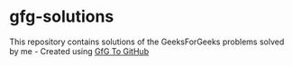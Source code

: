 # gfg-solutions
This repository contains solutions of the GeeksForGeeks problems solved by me - Created using [GfG To GitHub](https://github.com/AtharvaNanavate/GfG-To-GitHub)
